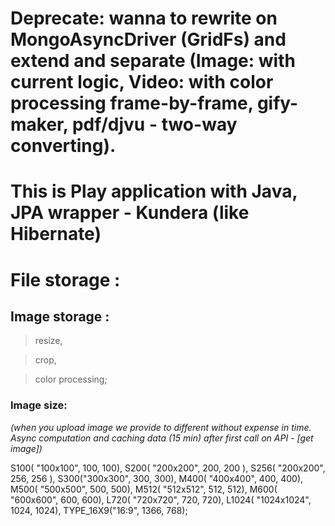 # Deprecate: wanna to rewrite on MongoAsyncDriver (GridFs) and extend and separate (Image: with current logic, Video: with color processing frame-by-frame, gify-maker, pdf/djvu - two-way converting).  

# This is Play application with Java, JPA wrapper - Kundera (like Hibernate)

# File storage :


## Image storage : 

> resize, 

> crop,

> color processing;

### Image size: 

_(when you upload image we provide to different without expense in time. 
Async computation and caching data (15 min) after first call on API - [get image])_

S100( "100x100", 100, 100),
S200( "200x200", 200, 200 ),
S256( "200x200", 256, 256 ),
S300("300x300", 300, 300),
M400( "400x400", 400, 400),
M500( "500x500", 500, 500),
M512( "512x512", 512, 512),
M600( "600x600", 600, 600),
L720( "720x720", 720, 720),
L1024( "1024x1024", 1024, 1024),
TYPE_16X9("16:9", 1366, 768);
